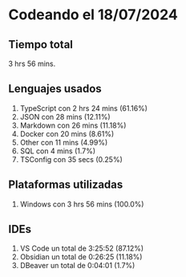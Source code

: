 # Codeando el 18/07/2024

## Tiempo total
3 hrs 56 mins.

## Lenguajes usados
1. TypeScript con 2 hrs 24 mins (61.16%)
1. JSON con 28 mins (12.11%)
1. Markdown con 26 mins (11.18%)
1. Docker con 20 mins (8.61%)
1. Other con 11 mins (4.99%)
1. SQL con 4 mins (1.7%)
1. TSConfig con 35 secs (0.25%)

## Plataformas utilizadas
1. Windows con 3 hrs 56 mins (100.0%)

## IDEs
1. VS Code un total de 3:25:52 (87.12%)
1. Obsidian un total de 0:26:25 (11.18%)
1. DBeaver un total de 0:04:01 (1.7%)
